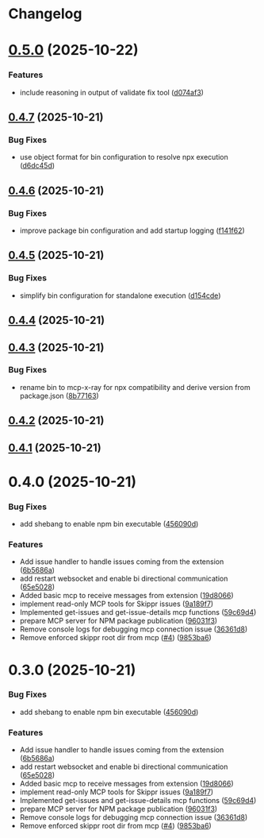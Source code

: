 # Changelog

# [0.5.0](https://github.com/skippr-hq/mcp-x-ray/compare/v0.4.7...v0.5.0) (2025-10-22)


### Features

* include reasoning in output of validate fix tool ([d074af3](https://github.com/skippr-hq/mcp-x-ray/commit/d074af318bcb782d96e93c44be7d28c68766f183))

## [0.4.7](https://github.com/skippr-hq/mcp-x-ray/compare/v0.4.6...v0.4.7) (2025-10-21)


### Bug Fixes

* use object format for bin configuration to resolve npx execution ([d6dc45d](https://github.com/skippr-hq/mcp-x-ray/commit/d6dc45d4736f92592b29a8c9d79e200c7e821536))

## [0.4.6](https://github.com/skippr-hq/mcp-x-ray/compare/v0.4.5...v0.4.6) (2025-10-21)


### Bug Fixes

* improve package bin configuration and add startup logging ([f141f62](https://github.com/skippr-hq/mcp-x-ray/commit/f141f628a25507134d521235ad41e5275e7fbe4c))

## [0.4.5](https://github.com/skippr-hq/mcp-x-ray/compare/v0.4.4...v0.4.5) (2025-10-21)


### Bug Fixes

* simplify bin configuration for standalone execution ([d154cde](https://github.com/skippr-hq/mcp-x-ray/commit/d154cdeb5064a050f89f18d3b05d37b19b11b40f))

## [0.4.4](https://github.com/skippr-hq/mcp-x-ray/compare/v0.4.3...v0.4.4) (2025-10-21)

## [0.4.3](https://github.com/skippr-hq/mcp-x-ray/compare/v0.4.2...v0.4.3) (2025-10-21)


### Bug Fixes

* rename bin to mcp-x-ray for npx compatibility and derive version from package.json ([8b77163](https://github.com/skippr-hq/mcp-x-ray/commit/8b771630589496bcdbb7766f2a02acf04311079f))

## [0.4.2](https://github.com/skippr-hq/mcp-x-ray/compare/v0.4.1...v0.4.2) (2025-10-21)

## [0.4.1](https://github.com/skippr-hq/mcp-x-ray/compare/v0.4.0...v0.4.1) (2025-10-21)

# 0.4.0 (2025-10-21)


### Bug Fixes

* add shebang to enable npm bin executable ([456090d](https://github.com/skippr-hq/mcp-x-ray/commit/456090dc84b8189259ad6f86821acfd2fe360a8f))


### Features

* Add issue handler to handle issues coming from the extension ([6b5686a](https://github.com/skippr-hq/mcp-x-ray/commit/6b5686a422631774ceb2622ac63844ff97ecbf27))
* add restart websocket and enable bi directional communication ([65e5028](https://github.com/skippr-hq/mcp-x-ray/commit/65e5028ac9e15df79ef1d8206615403c5c6619c5))
* Added basic mcp to receive messages from extension ([19d8066](https://github.com/skippr-hq/mcp-x-ray/commit/19d8066a47b1e68b47db8883ade88f9d6474fc6a))
* implement read-only MCP tools for Skippr issues ([9a189f7](https://github.com/skippr-hq/mcp-x-ray/commit/9a189f73cb920c2b8b85aa304eb64dddd8845cf8))
* Implemented get-issues and get-issue-details mcp functions ([59c69d4](https://github.com/skippr-hq/mcp-x-ray/commit/59c69d4ef000c42bb548b7263568682e0e0896ba))
* prepare MCP server for NPM package publication ([96031f3](https://github.com/skippr-hq/mcp-x-ray/commit/96031f35e0d3773cbf0a4331b87081eb8285a5ce))
* Remove console logs for debugging mcp connection issue ([36361d8](https://github.com/skippr-hq/mcp-x-ray/commit/36361d84a71de310ccc6fa17f4a3f799b5330fe4))
* Remove enforced skippr root dir from mcp ([#4](https://github.com/skippr-hq/mcp-x-ray/issues/4)) ([9853ba6](https://github.com/skippr-hq/mcp-x-ray/commit/9853ba68f2bd3e19dea109dbd73d61758bf67158))

# 0.3.0 (2025-10-21)

### Bug Fixes

* add shebang to enable npm bin executable ([456090d](https://github.com/skippr-hq/mcp-x-ray/commit/456090dc84b8189259ad6f86821acfd2fe360a8f))

### Features

* Add issue handler to handle issues coming from the extension ([6b5686a](https://github.com/skippr-hq/mcp-x-ray/commit/6b5686a422631774ceb2622ac63844ff97ecbf27))
* add restart websocket and enable bi directional communication ([65e5028](https://github.com/skippr-hq/mcp-x-ray/commit/65e5028ac9e15df79ef1d8206615403c5c6619c5))
* Added basic mcp to receive messages from extension ([19d8066](https://github.com/skippr-hq/mcp-x-ray/commit/19d8066a47b1e68b47db8883ade88f9d6474fc6a))
* implement read-only MCP tools for Skippr issues ([9a189f7](https://github.com/skippr-hq/mcp-x-ray/commit/9a189f73cb920c2b8b85aa304eb64dddd8845cf8))
* Implemented get-issues and get-issue-details mcp functions ([59c69d4](https://github.com/skippr-hq/mcp-x-ray/commit/59c69d4ef000c42bb548b7263568682e0e0896ba))
* prepare MCP server for NPM package publication ([96031f3](https://github.com/skippr-hq/mcp-x-ray/commit/96031f35e0d3773cbf0a4331b87081eb8285a5ce))
* Remove console logs for debugging mcp connection issue ([36361d8](https://github.com/skippr-hq/mcp-x-ray/commit/36361d84a71de310ccc6fa17f4a3f799b5330fe4))
* Remove enforced skippr root dir from mcp ([#4](https://github.com/skippr-hq/mcp-x-ray/issues/4)) ([9853ba6](https://github.com/skippr-hq/mcp-x-ray/commit/9853ba68f2bd3e19dea109dbd73d61758bf67158))
